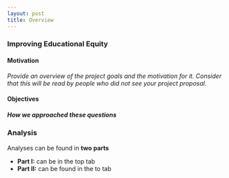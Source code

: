 ```yaml
---
layout: post
title: Overview
---
```


### Improving Educational Equity

#### Motivation
*Provide an overview of the project goals and the motivation for it. Consider that this will be read by people who did not see your project proposal.*

#### Objectives


##### How we approached these questions


### Analysis
Analyses can be found in **two parts**

* **Part I:** can be in the top tab
* **Part II:** can be found in the to tab
